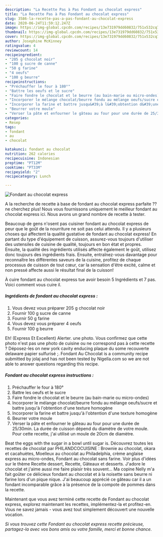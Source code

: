 ```yaml
---
description: "La Recette Pas à Pas Fondant au chocolat express"
title: "La Recette Pas à Pas Fondant au chocolat express"
slug: 3586-la-recette-pas-a-pas-fondant-au-chocolat-express
date: 2020-06-24T11:59:12.247Z
image: https://img-global.cpcdn.com/recipes/13e731979dd60832/751x532cq70/fondant-au-chocolat-express-photo-principale-de-la-recette.jpg
thumbnail: https://img-global.cpcdn.com/recipes/13e731979dd60832/751x532cq70/fondant-au-chocolat-express-photo-principale-de-la-recette.jpg
cover: https://img-global.cpcdn.com/recipes/13e731979dd60832/751x532cq70/fondant-au-chocolat-express-photo-principale-de-la-recette.jpg
author: Josephine McKinney
ratingvalue: 4
reviewcount: 14
recipeingredient:
- "205 g chocolat noir"
- "100 g sucre de canne"
- "50 g farine"
- "4 oeufs"
- "100 g beurre"
recipeinstructions:
- "Préchauffer le four à 180°"
- "Battre les oeufs et le sucre"
- "Faire fondre le chocolat et le beurre (au bain-marie ou micro-ondes)"
- "Incorporer le mélange chocolat/beurre fondu au mélange oeufs/sucre et battre jusqu&#39;à l&#39;obtention d&#39;une texture homogène"
- "Incorporer la farine et battre jusqu&#39;à l&#39;obtention d&#39;une texture homogène"
- "Beurrer votre moule"
- "Verser la pâte et enfourner le gâteau au four pour une durée de 25/30min. La durée de cuisson dépend du diamètre de votre moule. Pour cette recette, j&#39;ai utilisé un moule de 20cm de diamètre."
categories:
- Resep
tags:
- fondant
- au
- chocolat

katakunci: fondant au chocolat 
nutrition: 262 calories
recipecuisine: Indonesian
preptime: "PT12M"
cooktime: "PT33M"
recipeyield: "2"
recipecategory: Lunch

---
```



![Fondant au chocolat express](https://img-global.cpcdn.com/recipes/13e731979dd60832/751x532cq70/fondant-au-chocolat-express-photo-principale-de-la-recette.jpg)

A la recherche de recette à base de fondant au chocolat express parfaite ?? ne cherchez plus! Nous vous fournissons uniquement le meilleur fondant au chocolat express ici. Nous avons un grand nombre de recette à tester.

Beaucoup de gens n'osent pas cuisiner fondant au chocolat express de peur que le goût de la nourriture ne soit pas celui attendu. Il y a plusieurs choses qui affectent la qualité gustative de fondant au chocolat express! En partant du type d'équipement de cuisson, assurez-vous toujours d'utiliser des ustensiles de cuisine de qualité, toujours en bon état et propres. Ensuite, la qualité des ingrédients utilisés affecte également le goût, utilisez donc toujours des ingrédients frais. Ensuite, entraînez-vous davantage pour reconnaître les différentes saveurs de la cuisine, profitez de chaque processus de cuisson de tout cœur, car la sensation d'être excité, calme et non pressé affecte aussi le résultat final de la cuisson!

<!--inarticleads1-->

À cuire fondant au chocolat express tue avoir besoin 5 Ingrédients et 7 pas. Voici comment vous cuire il.

##### Ingrédients de fondant au chocolat express :

1. Vous devez vous préparer 205 g chocolat noir
1. Fournir 100 g sucre de canne
1. Fournir 50 g farine
1. Vous devez vous préparer 4 oeufs
1. Fournir 100 g beurre


Eh! (Express Et Excellent) Alerter. une photo. Vous confirmez que cette photo n&#39;est pas une photo de cuisine ou ne correspond pas à cette recette ? Déposez-les on new york cavity enducing plaque du some recouverte delaware papier sulfurisé ;. Fondant Au Chocolat is a community recipe submitted by jolaj and has not been tested by Nigella.com so we are not able to answer questions regarding this recipe. 

<!--inarticleads2-->

##### Fondant au chocolat express instructions :

1. Préchauffer le four à 180°
1. Battre les oeufs et le sucre
1. Faire fondre le chocolat et le beurre (au bain-marie ou micro-ondes)
1. Incorporer le mélange chocolat/beurre fondu au mélange oeufs/sucre et battre jusqu&#39;à l&#39;obtention d&#39;une texture homogène
1. Incorporer la farine et battre jusqu&#39;à l&#39;obtention d&#39;une texture homogène
1. Beurrer votre moule
1. Verser la pâte et enfourner le gâteau au four pour une durée de 25/30min. La durée de cuisson dépend du diamètre de votre moule. Pour cette recette, j&#39;ai utilisé un moule de 20cm de diamètre.


Beat the eggs with the sugar in a bowl until sugar is. Découvrez toutes les recettes de chocolat par PHILANDCOCUISINE : Brownie au chocolat, okara et cacahuètes, Moelleux au chocolat au Philadelphia, crème anglaise express au micro-ondes, Fondant au chocolat sans farine. Voir plus d&#39;idées sur le thème Recette dessert, Recette, Gâteaux et desserts. J&#39;adore le chocolat et j&#39;aime aussi me faire plaisir très souvent… Ma copine Nelly m&#39;a fait goûter ce délicieux fondant au chocolat et à la noisette sans beurre ni farine lors d&#39;un pique nique. J&#39;ai beaucoup apprécié ce gâteau car il a un fondant incomparable grâce à la présence de la compote de pommes dans la recette. 

<!--inarticleads1-->

<p>
Maintenant que vous avez terminé cette recette de Fondant au chocolat express, explorez maintenant les recettes, implémentez-la et profitez-en. Vous ne savez jamais - vous avez tout simplement découvert une nouvelle vocation.
</p>

<p>
<i>Si vous trouvez cette Fondant au chocolat express recette précieuse, partagez-la avec vos bons amis ou votre famille, merci et bonne chance.</i>
</p>
